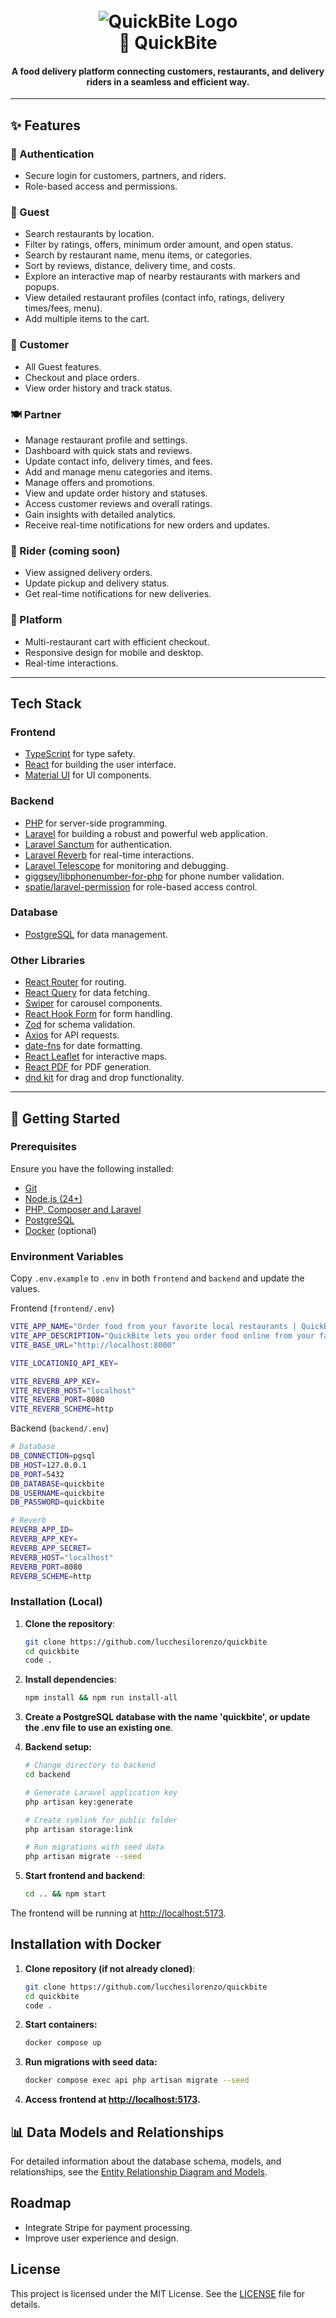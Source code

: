 <h1 align="center">
 <br />
   <img src="screenshots/quickbite-logo.png" alt="QuickBite Logo"  />
  <br />
     🍔 QuickBite
  <br />
</h1>

<h4 align="center">A food delivery platform connecting customers, restaurants, and delivery riders in a seamless and efficient way.</h4>

---

## ✨ Features

### 🔐 Authentication

- Secure login for customers, partners, and riders.
- Role-based access and permissions.

### 👤 Guest

- Search restaurants by location.
- Filter by ratings, offers, minimum order amount, and open status.
- Search by restaurant name, menu items, or categories.
- Sort by reviews, distance, delivery time, and costs.
- Explore an interactive map of nearby restaurants with markers and popups.
- View detailed restaurant profiles (contact info, ratings, delivery times/fees, menu).
- Add multiple items to the cart.

### 🛒 Customer

- All Guest features.
- Checkout and place orders.
- View order history and track status.

### 🍽️ Partner

- Manage restaurant profile and settings.
- Dashboard with quick stats and reviews.
- Update contact info, delivery times, and fees.
- Add and manage menu categories and items.
- Manage offers and promotions.
- View and update order history and statuses.
- Access customer reviews and overall ratings.
- Gain insights with detailed analytics.
- Receive real-time notifications for new orders and updates.

### 🛵 Rider (coming soon)

- View assigned delivery orders.
- Update pickup and delivery status.
- Get real-time notifications for new deliveries.

### 🧩 Platform

- Multi-restaurant cart with efficient checkout.
- Responsive design for mobile and desktop.
- Real-time interactions.

---

## Tech Stack

### Frontend

- [TypeScript](https://www.typescriptlang.org/) for type safety.
- [React](https://reactjs.org/) for building the user interface.
- [Material UI](https://mui.com/material-ui/getting-started/) for UI components.

### Backend

- [PHP](https://www.php.net/) for server-side programming.
- [Laravel](https://laravel.com/) for building a robust and powerful web application.
- [Laravel Sanctum](https://laravel.com/docs/sanctum) for authentication.
- [Laravel Reverb](https://reverb.laravel.com/) for real-time interactions.
- [Laravel Telescope](https://laravel.com/docs/telescope) for monitoring and debugging.
- [giggsey/libphonenumber-for-php](https://github.com/giggsey/libphonenumber-for-php) for phone number validation.
- [spatie/laravel-permission](https://github.com/spatie/laravel-permission) for role-based access control.

### Database

- [PostgreSQL](https://www.postgresql.org/) for data management.

### Other Libraries

- [React Router](https://reactrouter.com/) for routing.
- [React Query](https://tanstack.com/query/v4) for data fetching.
- [Swiper](https://swiperjs.com/) for carousel components.
- [React Hook Form](https://react-hook-form.com/) for form handling.
- [Zod](https://zod.dev/) for schema validation.
- [Axios](https://axios-http.com/) for API requests.
- [date-fns](https://date-fns.org/) for date formatting.
- [React Leaflet](https://react-leaflet.js.org/) for interactive maps.
- [React PDF](https://react-pdf.org/) for PDF generation.
- [dnd kit](https://dndkit.com/) for drag and drop functionality.

---

## 🚀 Getting Started

### Prerequisites

Ensure you have the following installed:

- [Git](https://git-scm.com/)
- [Node.js (24+)](https://nodejs.org/en/)
- [PHP, Composer and Laravel](https://laravel.com/docs/11.x#installing-php)
- [PostgreSQL](https://www.postgresql.org/)
- [Docker](https://www.docker.com/get-started/) (optional)

### Environment Variables

Copy `.env.example` to `.env` in both `frontend` and `backend` and update the values.

Frontend (`frontend/.env`)

```bash
VITE_APP_NAME="Order food from your favorite local restaurants | QuickBite"
VITE_APP_DESCRIPTION="QuickBite lets you order food online from your favorite local restaurants with fast delivery and no hassle."
VITE_BASE_URL="http://localhost:8000"

VITE_LOCATIONIQ_API_KEY=

VITE_REVERB_APP_KEY=
VITE_REVERB_HOST="localhost"
VITE_REVERB_PORT=8080
VITE_REVERB_SCHEME=http
```

Backend (`backend/.env`)

```bash
# Database
DB_CONNECTION=pgsql
DB_HOST=127.0.0.1
DB_PORT=5432
DB_DATABASE=quickbite
DB_USERNAME=quickbite
DB_PASSWORD=quickbite

# Reverb
REVERB_APP_ID=
REVERB_APP_KEY=
REVERB_APP_SECRET=
REVERB_HOST="localhost"
REVERB_PORT=8080
REVERB_SCHEME=http
```

### Installation (Local)

1. **Clone the repository**:

   ```bash
   git clone https://github.com/lucchesilorenzo/quickbite
   cd quickbite
   code .
   ```

2. **Install dependencies**:

   ```bash
   npm install && npm run install-all
   ```

3. **Create a PostgreSQL database with the name 'quickbite', or update the .env file to use an existing one**.

4. **Backend setup:**

   ```bash
   # Change directory to backend
   cd backend

   # Generate Laravel application key
   php artisan key:generate

   # Create symlink for public folder
   php artisan storage:link

   # Run migrations with seed data
   php artisan migrate --seed
   ```

5. **Start frontend and backend**:

   ```bash
   cd .. && npm start
   ```

The frontend will be running at [http://localhost:5173](http://localhost:5173).

## Installation with Docker

1. **Clone repository (if not already cloned)**:

   ```bash
   git clone https://github.com/lucchesilorenzo/quickbite
   cd quickbite
   code .
   ```

2. **Start containers:**

   ```bash
   docker compose up
   ```

3. **Run migrations with seed data:**

   ```bash
   docker compose exec api php artisan migrate --seed
   ```

4. **Access frontend at [http://localhost:5173](http://localhost:5173).**

## 📊 Data Models and Relationships

For detailed information about the database schema, models, and relationships, see the [Entity Relationship Diagram and Models](./docs/ERD.md).

## Roadmap

- Integrate Stripe for payment processing.
- Improve user experience and design.

## License

This project is licensed under the MIT License. See the [LICENSE](./LICENSE) file for details.

